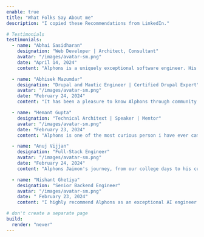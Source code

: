 ```yaml
---
enable: true
title: "What Folks Say About me"
description: "I copied these Recommendations from LinkedIn."

# Testimonials
testimonials:
  - name: "Abhai Sasidharan"
    designation: "Web Developer | Architect, Consultant"
    avatar: "/images/avatar-sm.png"
    date: "April 14, 2024"
    content: "Alphons is a uniquely exceptional software engineer. His passion for technology in general, and his ability to learn anything new in that space in a remarkably small period of time always amazed me! You ask Alphons if he knows something, it's rare that he doesn't. And if he doesn't, it's not for long! The amazing things he did at QED42 was nothing short of genius! He once did a POC that integrated AI search to a Drupal website; And for a programmer with just under 3 years of experience, he came out of that with a product that looked like it was built by a team of highly experienced Senior Developers. It was just a pleasure listening to him speak about it. Alphons proves every day that experience is not calculated in years, but in the volume and variety of things you accomplish in those years. I can honestly say a year of work experience for Alphons should be considered as at least two! And you can't simply ask Alphons something about technology. :) Be prepared to learn almost everything about what you just asked him. He will write you an essay that will paint a very detailed and elaborate picture of what you just asked him. This also extends to the reports (performance analysis, incident analysis, bug reports etc) he creates as well. Any company would be lucky to have him. I wish him all the best."

  - name: "Abhisek Mazumdar"
    designation: "Drupal and Mautic Engineer | Certified Drupal Expert"
    avatar: "/images/avatar-sm.png"
    date: "February 24, 2024"
    content: "It has been a pleasure to know Alphons through community events. His eagerness to learn and willingness to share knowledge are truly admirable. I have always been impressed by his unique tech vision. In addition to being a skilled Drupal developer, Alphons is my go-to person for any AI-related tech queries. His expertise is invaluable. Any organization would be fortunate to have Alphons as part of their team. I wholeheartedly recommend him for his exceptional talents and contributions."

  - name: "Hemant Gupta"
    designation: "Technical Architext | Speaker | Mentor"
    avatar: "/images/avatar-sm.png"
    date: "February 23, 2024"
    content: "Alphons is one of the most curious person i have ever came across, Always up for exploring new and upcoming technologies, truly a technical geek and in love with linux systems and the machines. Alphons is definitely an asset for any organisation."

  - name: "Anuj Vijjan"
    designation: "Full-Stack Engineer"
    avatar: "/images/avatar-sm.png"
    date: "February 24, 2024"
    content: "Alphons Jaimon's journey, from our college days to his current role as an AI Engineer at QED42, is truly inspiring. His exceptional technical skills, natural leadership, and unwavering support for his colleagues make him stand out as a beacon of excellence. What truly sets Alphons apart is his genuine care for his peers and his dedication to fostering collaboration and mentorship. Whether leading projects or offering assistance, his integrity and empathy shine through in every interaction. His involvement in community initiatives like Developer Circles from Facebook underscores his commitment to nurturing talent and fostering growth. In Alphons Jaimon, you'll find not just a highly skilled AI Engineer, but also a compassionate leader and a trusted friend. His journey embodies the power of passion, perseverance, and unwavering dedication to excellence. I have full confidence that Alphons will continue to make significant contributions to the field of technology and inspire all those fortunate enough to cross paths with him. Collaborating with Alphons has been an honor, and I eagerly anticipate the remarkable achievements that lie ahead in his journey."

  - name: "Nishant Ghetiya"
    designation: "Senior Backend Engineer"
    avatar: "/images/avatar-sm.png"
    date: " February 23, 2024"
    content: "I highly recommend Alphons as an exceptional AI engineer for his pivotal role in our recent AI search project. His adeptness in grasping complex AI concepts and coding proficiency significantly enhanced project outcomes. Alphons consistently showcased outstanding problem-solving skills and a collaborative spirit, overcoming challenges with ingenuity. His proactive approach, coupled with excellent communication, made him an invaluable asset to our team. Alphons's dedication and technical prowess make him a top choice for any AI-related endeavor."

# don't create a separate page
build:
  render: "never"
---
```

